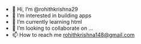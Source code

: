 - 👋 Hi, I’m @rohithkrishna29
- 👀 I’m interested in building apps
- 🌱 I’m currently learning html
- 💞️ I’m looking to collaborate on ...
- 📫 How to reach me rohithkrishna148@gmail.com

<!---
rohithkrishna29/rohithkrishna29 is a ✨ special ✨ repository because its `README.md` (this file) appears on your GitHub profile.
You can click the Preview link to take a look at your changes.
--->
